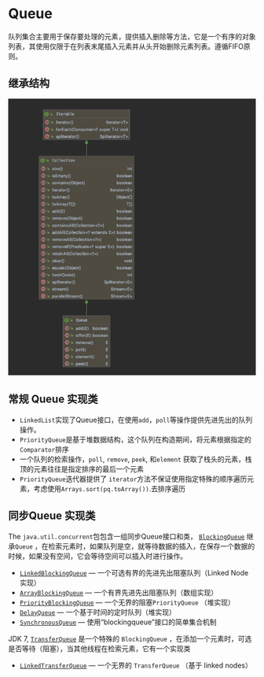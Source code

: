 # Queue

队列集合主要用于保存要处理的元素，提供插入删除等方法，它是一个有序的对象列表，其使用仅限于在列表末尾插入元素并从头开始删除元素列表。遵循FIFO原则。

## 继承结构

![image-20200106181917592](assets/image-20200106181917592.png)

## 常规 Queue 实现类

- `LinkedList`实现了Queue接口，在使用`add`，`poll`等操作提供先进先出的队列操作。
- `PriorityQueue`是基于堆数据结构，这个队列在构造期间，将元素根据指定的`Comparator`排序
- 一个队列的检索操作，`poll`, `remove`, `peek`, 和`element` 获取了栈头的元素，栈顶的元素往往是指定排序的最后一个元素
- `PriorityQueue`迭代器提供了	`iterator`方法不保证使用指定特殊的顺序遍历元素，考虑使用`Arrays.sort(pq.toArray())`.去排序遍历

## 同步Queue 实现类

The `java.util.concurrent`包包含一组同步Queue接口和类， [`BlockingQueue`](https://docs.oracle.com/javase/8/docs/api/java/util/concurrent/BlockingQueue.html) 继承`Queue` ，在检索元素时，如果队列是空，就等待数据的插入，在保存一个数据的时候，如果没有空间，它会等待空间可以插入时进行操作。

- [`LinkedBlockingQueue`](https://docs.oracle.com/javase/8/docs/api/java/util/concurrent/LinkedBlockingQueue.html) — 一个可选有界的先进先出阻塞队列（Linked Node 实现）
- [`ArrayBlockingQueue`](https://docs.oracle.com/javase/8/docs/api/java/util/concurrent/ArrayBlockingQueue.html) — 一个有界先进先出阻塞队列（数组实现）
- [`PriorityBlockingQueue`](https://docs.oracle.com/javase/8/docs/api/java/util/concurrent/PriorityBlockingQueue.html) — 一个无界的阻塞`PriorityQueue` （堆实现）
- [`DelayQueue`](https://docs.oracle.com/javase/8/docs/api/java/util/concurrent/DelayQueue.html) —  一个基于时间的定时队列（堆实现）
- [`SynchronousQueue`](https://docs.oracle.com/javase/8/docs/api/java/util/concurrent/SynchronousQueue.html) — 使用“blockingqueue”接口的简单集合机制

 JDK 7, [`TransferQueue`](https://docs.oracle.com/javase/8/docs/api/java/util/concurrent/TransferQueue.html) 是一个特殊的 `BlockingQueue` ，在添加一个元素时，可选是否等待（阻塞），当其他线程在检索元素，它有一个实现类

-  [`LinkedTransferQueue`](https://docs.oracle.com/javase/8/docs/api/java/util/concurrent/LinkedTransferQueue.html) — 一个无界的 `TransferQueue` （基于 linked nodes）
